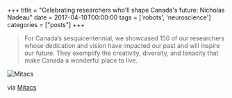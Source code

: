 +++
title = "Celebrating researchers who'll shape Canada's future: Nicholas Nadeau"
date = 2017-04-10T00:00:00
tags = ['robots', 'neuroscience']
categories = ["posts"]
+++


>For Canada’s sesquicentennial, we showcased 150 of our researchers whose dedication and vision have impacted our past and will inspire our future.
They exemplify the creativity, diversity, and tenacity that make Canada a wonderful place to live.

<!--more-->

![Mitacs](https://res.cloudinary.com/nicholasnadeau/image/upload/v1549748449/mitacs-150.jpg)

via [Mitacs](https://www.mitacs.ca/en/150-for-150#150-nicholas-nadeau)
